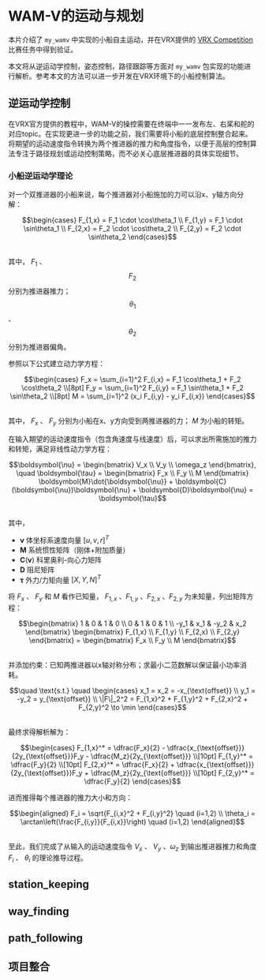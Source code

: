# WAM-V的运动与规划
本片介绍了 `my_wamv` 中实现的小船自主运动，并在VRX提供的 [VRX Competition](https://github.com/osrf/vrx/wiki/vrx_2023-task_tutorials) 比赛任务中得到验证。

本文将从逆运动学控制，姿态控制，路径跟踪等方面对 `my_wamv` 包实现的功能进行解析。参考本文的方法可以进一步开发在VRX环境下的小船控制算法。



## 逆运动学控制

在VRX官方提供的教程中，WAM-V的操控需要在终端中一一发布左、右桨和舵的对应topic。在实现更进一步的功能之前，我们需要将小船的底层控制整合起来。将期望的运动速度指令转换为两个推进器的推力和角度指令，以便于高层的控制算法专注于路径规划或运动控制策略，而不必关心底层推进器的具体实现细节。

### 小船逆运动学理论

对一个双推进器的小船来说，每个推进器对小船施加的力可以沿x、y轴方向分解：

```math
\begin{cases}
F_{1,x} = F_1 \cdot \cos\theta_1 \\
F_{1,y} = F_1 \cdot \sin\theta_1 \\
F_{2,x} = F_2 \cdot \cos\theta_2 \\
F_{2,y} = F_2 \cdot \sin\theta_2
\end{cases}
```

<br>其中， $F_1$ 、 $$F_2$$ 分别为推进器推力； $$\theta_1$$ 、 $$\theta_2$$ 分别为推进器偏角。

参照以下公式建立动力学方程：

```math
\begin{cases}
F_x = \sum_{i=1}^2 F_{i,x} = F_1 \cos\theta_1 + F_2 \cos\theta_2 \\[8pt]
F_y = \sum_{i=1}^2 F_{i,y} = F_1 \sin\theta_1 + F_2 \sin\theta_2 \\[8pt]
M = \sum_{i=1}^2 (x_i F_{i,y} - y_i F_{i,x}) 
\end{cases}
```

<br>其中， $F_x$ 、 $F_y$ 分别为小船在x、y方向受到两推进器的力； $M$ 为小船的转矩。

在输入期望的运动速度指令（包含角速度与线速度）后，可以求出所需施加的推力和转矩，满足非线性动力学方程：

```math
\boldsymbol{\nu} = \begin{bmatrix}
V_x \\
V_y \\
\omega_z
\end{bmatrix}, \quad
\boldsymbol{\tau} = \begin{bmatrix}
F_x \\
F_y \\
M
\end{bmatrix}
\boldsymbol{M}\dot{\boldsymbol{\nu}} + \boldsymbol{C}(\boldsymbol{\nu})\boldsymbol{\nu} + \boldsymbol{D}\boldsymbol{\nu} = \boldsymbol{\tau}
```

<br>其中，
- $\boldsymbol{\nu}$	体坐标系速度向量 $[u,v,r]^T$
- $\boldsymbol{M}$	系统惯性矩阵（刚体+附加质量）
- $\boldsymbol{C}(\boldsymbol{\nu})$	科里奥利-向心力矩阵
- $\boldsymbol{D}$	阻尼矩阵
- $\boldsymbol{\tau}$	外力/力矩向量 $[X,Y,N]^T$

将 $F_x$ 、 $F_y$ 和 $M$ 看作已知量， $F_{1,x}$ 、$F_{1,y}$ 、$F_{2,x}$ 、$F_{2,y}$ 为未知量，列出矩阵方程：

```math
\begin{bmatrix}
1 & 0 & 1 & 0 \\
0 & 1 & 0 & 1 \\
-y_1 & x_1 & -y_2 & x_2 
\end{bmatrix}
\begin{bmatrix}
F_{1,x} \\
F_{1,y} \\
F_{2,x} \\
F_{2,y} 
\end{bmatrix}
=
\begin{bmatrix}
F_x \\
F_y \\
M
\end{bmatrix}
```

<br>并添加约束：已知两推进器以x轴对称分布；求最小二范数解以保证最小功率消耗。

```math
\quad \text{s.t.} \quad
\begin{cases}
x_1 = x_2 = -x_{\text{offset}} \\
y_1 = -y_2 = y_{\text{offset}} \\
\|F\|_2^2 = F_{1,x}^2 + F_{1,y}^2 + F_{2,x}^2 + F_{2,y}^2 \to \min
\end{cases}
```

<br>最终求得解析解为：
```math
\begin{cases}
F_{1,x}^* = \dfrac{F_x}{2} - \dfrac{x_{\text{offset}}}{2y_{\text{offset}}}F_y - \dfrac{M_z}{2y_{\text{offset}}} \\[10pt]
F_{1,y}^* = \dfrac{F_y}{2} \\[10pt]
F_{2,x}^* = \dfrac{F_x}{2} + \dfrac{x_{\text{offset}}}{2y_{\text{offset}}}F_y + \dfrac{M_z}{2y_{\text{offset}}} \\[10pt]
F_{2,y}^* = \dfrac{F_y}{2}
\end{cases}
```

进而推得每个推进器的推力大小和方向：

```math
\begin{aligned}
F_i = \sqrt{F_{i,x}^2 + F_{i,y}^2} \quad (i=1,2) \\
\theta_i = \arctan\left(\frac{F_{i,y}}{F_{i,x}}\right) \quad (i=1,2)
\end{aligned}
```

<br>至此，我们完成了从输入的运动速度指令 $V_x$ 、 $V_y$ 、$\omega_z$ 到输出推进器推力和角度 $F_i$ 、 $\theta_i$ 的理论推导过程。




## station_keeping
## way_finding
## path_following




## 项目整合
